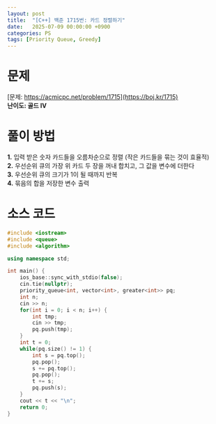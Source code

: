 ```yaml
---
layout: post
title:  "[C++] 백준 1715번: 카드 정렬하기"
date:   2025-07-09 00:00:00 +0900
categories: PS
tags: [Priority Queue, Greedy]
---
```


# 문제

[문제: https://acmicpc.net/problem/1715](https://boj.kr/1715)   
**난이도: 골드 IV**

# 풀이 방법  

**1.** 입력 받은 숫자 카드들을 오름차순으로 정렬 (작은 카드들을 묶는 것이 효율적)   
**2.** 우선순위 큐의 가장 위 카드 두 장을 꺼내 합치고, 그 값을 변수에 더한다   
**3.** 우선순위 큐의 크기가 1이 될 때까지 반복   
**4.** 묶음의 합을 저장한 변수 출력   

# 소스 코드

```cpp
#include <iostream>
#include <queue>
#include <algorithm>

using namespace std;

int main() {
    ios_base::sync_with_stdio(false);
    cin.tie(nullptr);
    priority_queue<int, vector<int>, greater<int>> pq;
    int n;
    cin >> n;
    for(int i = 0; i < n; i++) {
        int tmp;
        cin >> tmp;
        pq.push(tmp);
    }
    int t = 0;
    while(pq.size() != 1) {
        int s = pq.top();
        pq.pop();
        s += pq.top();
        pq.pop();
        t += s;
        pq.push(s);
    }
    cout << t << "\n";
    return 0;
}
```